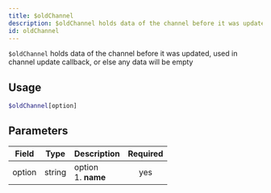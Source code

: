 ```yaml
---
title: $oldChannel 
description: $oldChannel holds data of the channel before it was updated, used in channel update callback, or else any data will be empty
id: oldChannel
---
```


`$oldChannel` holds data of the channel before it was updated, used in channel update callback, or else any data will be empty

## Usage

```php
$oldChannel[option]
```

## Parameters 


| Field     | Type    | Description                                        | Required |
|-----------|---------|----------------------------------------------------| :------: |
| option    | string  | option <br /> 1. **name**                            | yes      |
